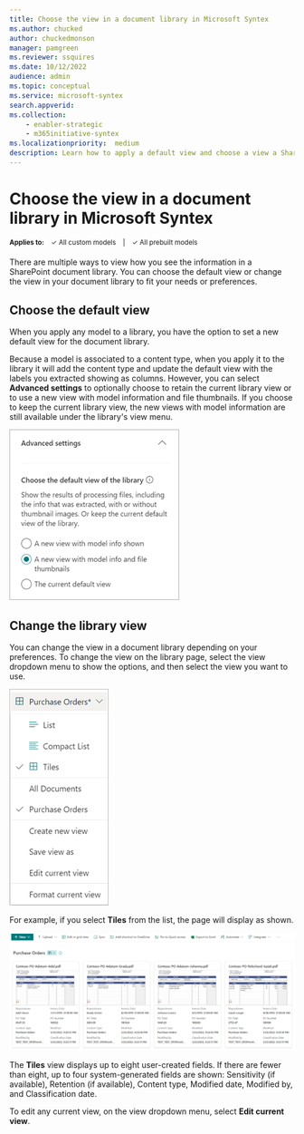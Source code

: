 ```yaml
---
title: Choose the view in a document library in Microsoft Syntex
ms.author: chucked
author: chuckedmonson
manager: pamgreen
ms.reviewer: ssquires
ms.date: 10/12/2022
audience: admin
ms.topic: conceptual
ms.service: microsoft-syntex
search.appverid: 
ms.collection: 
    - enabler-strategic
    - m365initiative-syntex
ms.localizationpriority:  medium
description: Learn how to apply a default view and choose a view a SharePoint document library in Microsoft Syntex.
---
```


# Choose the view in a document library in Microsoft Syntex

<sup>**Applies to:**  &ensp; &#10003; All custom models &ensp; | &ensp; &#10003; All prebuilt models</sup>

There are multiple ways to view how you see the information in a SharePoint document library. You can choose the default view or change the view in your document library to fit your needs or preferences.

## Choose the default view

When you apply any model to a library, you have the option to set a new default view for the document library. 

Because a model is associated to a content type, when you apply it to the library it will add the content type and update the default view with the labels you extracted showing as columns. However, you can select **Advanced settings** to optionally choose to retain the current library view or to use a new view with model information and file thumbnails. If you choose to keep the current library view, the new views with model information are still available under the library's view menu.

   ![Screenshot of the Advanced settings showing the library views.](../media/content-understanding/library-view.png)

## Change the library view

You can change the view in a document library depending on your preferences. To change the view on the library page, select the view dropdown menu to show the options, and then select the view you want to use.

   ![Screenshot of a view dropdown menu showing the view options.](../media/content-understanding/document-library-view-menu.png) 

For example, if you select **Tiles** from the list, the page will display as shown.

   ![Screenshot of a document library showing the Tiles view.](../media/content-understanding/document-library-tiles-view.png) 

The **Tiles** view displays up to eight user-created fields. If there are fewer than eight, up to four system-generated fields are shown: Sensitivity (if available), Retention (if available), Content type, Modified date, Modified by, and Classification date.

To edit any current view, on the view dropdown menu, select **Edit current view**.
